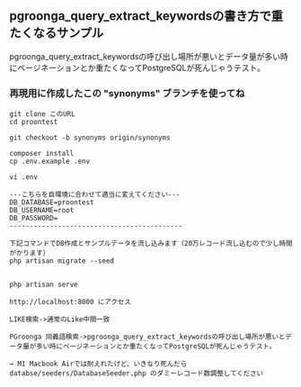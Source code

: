 ## pgroonga_query_extract_keywordsの書き方で重たくなるサンプル

pgroonga_query_extract_keywordsの呼び出し場所が悪いとデータ量が多い時にページネーションとか重たくなってPostgreSQLが死んじゃうテスト。

### 再現用に作成したこの "synonyms" ブランチを使ってね
```
git clone このURL
cd proontest

git checkout -b synonyms origin/synonyms

composer install
cp .env.example .env

vi .env

---こちらを自環境に合わせて適当に変えてください---
DB_DATABASE=proontest
DB_USERNAME=root
DB_PASSWORD=
-------------------------------------------

下記コマンドでDB作成とサンプルデータを流し込みます（20万レコード流し込むので少し時間がかります）
php artisan migrate --seed


php artisan serve

http://localhost:8000 にアクセス

LIKE検索->通常のLike中間一致

PGroonga 同義語検索->pgroonga_query_extract_keywordsの呼び出し場所が悪いとデータ量が多い時にページネーションとか重たくなってPostgreSQLが死んじゃうテスト。

→ M1 Macbook Airでは耐えれたけど、いきなり死んだら
databse/seeders/DatabaseSeeder.php のダミーレコード数調整してください
```
